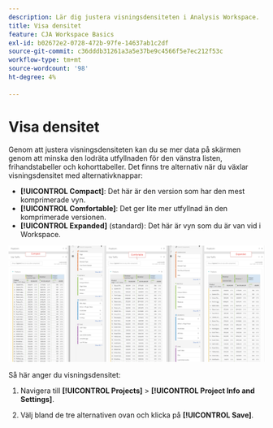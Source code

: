 ```yaml
---
description: Lär dig justera visningsdensiteten i Analysis Workspace.
title: Visa densitet
feature: CJA Workspace Basics
exl-id: b02672e2-0728-472b-97fe-14637ab1c2df
source-git-commit: c36dddb31261a3a5e37be9c4566f5e7ec212f53c
workflow-type: tm+mt
source-wordcount: '98'
ht-degree: 4%

---
```


# Visa densitet

Genom att justera visningsdensiteten kan du se mer data på skärmen genom att minska den lodräta utfyllnaden för den vänstra listen, frihandstabeller och kohorttabeller.
Det finns tre alternativ när du växlar visningsdensitet med alternativknappar:

- **[!UICONTROL Compact]**: Det här är den version som har den mest komprimerade vyn.
- **[!UICONTROL Comfortable]**: Det ger lite mer utfyllnad än den komprimerade versionen.
- **[!UICONTROL Expanded]** (standard): Det här är vyn som du är van vid i Workspace.

![](assets/view-density.png)

Så här anger du visningsdensitet:

1. Navigera till **[!UICONTROL Projects]** > **[!UICONTROL Project Info and Settings]**.

1. Välj bland de tre alternativen ovan och klicka på **[!UICONTROL Save]**.

